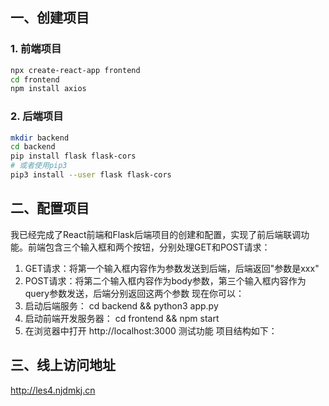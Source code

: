 ## 一、创建项目
### 1. 前端项目
```bash
npx create-react-app frontend
cd frontend
npm install axios
```
### 2. 后端项目
```bash
mkdir backend
cd backend
pip install flask flask-cors
# 或者使用pip3
pip3 install --user flask flask-cors
```
## 二、配置项目

我已经完成了React前端和Flask后端项目的创建和配置，实现了前后端联调功能。前端包含三个输入框和两个按钮，分别处理GET和POST请求：

1. GET请求：将第一个输入框内容作为参数发送到后端，后端返回"参数是xxx"
2. POST请求：将第二个输入框内容作为body参数，第三个输入框内容作为query参数发送，后端分别返回这两个参数
现在你可以：
1. 启动后端服务： cd backend && python3 app.py
2. 启动前端开发服务器： cd frontend && npm start
3. 在浏览器中打开 http://localhost:3000 测试功能
项目结构如下：

## 三、线上访问地址

http://les4.njdmkj.cn 